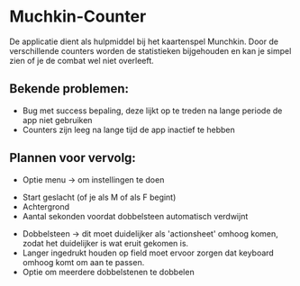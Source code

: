 # Muchkin-Counter
De applicatie dient als hulpmiddel bij het kaartenspel Munchkin.
Door de verschillende counters worden de statistieken bijgehouden en kan je simpel zien of je de combat wel niet overleeft.

Bekende problemen:
---
* Bug met success bepaling, deze lijkt op te treden na lange periode de app niet gebruiken
* Counters zijn leeg na lange tijd de app inactief te hebben

Plannen voor vervolg:
---
* Optie menu -> om instellingen te doen
 - Start geslacht (of je als M of als F begint)
 - Achtergrond
 - Aantal sekonden voordat dobbelsteen automatisch verdwijnt
* Dobbelsteen -> dit moet duidelijker als 'actionsheet' omhoog komen, zodat het duidelijker is wat eruit gekomen is.
* Langer ingedrukt houden op field moet ervoor zorgen dat keyboard omhoog komt om aan te passen.
* Optie om meerdere dobbelstenen te dobbelen

 

